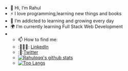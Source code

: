 - 👋 Hi, I’m Rahul
- ⚡ I love programming,learning new things and books
- 🌱 I’m addicted to learning and growing every day
- 🌍 I’m currently learning Full Stack Web Development
- - 📫 How to find me: 
  - :👨🏻‍💻: [LinkedIn](https://www.linkedin.com/in/rahul-sharma-b11611218/)
  - :👨:[Twitter](https://twitter.com/Stranger1282)
  - [![Rahulqqq's github stats](https://github-readme-stats.vercel.app/api?username=Rahulqqq&count_private=true&show_icons=true&theme=radical&hide_rank=false)](https://github.com/anuraghazra/github-readme-stats)
  -  [![Top Langs](https://github-readme-stats.vercel.app/api/top-langs/?username=Rahulqqq)](https://github.com/Rahulqqq/github-readme-stats)

<!----
Rahulqqq/Rahulqqq is a ✨ special ✨ repository because its `README.md` (this file) appears on your GitHub profile.
You can click the Preview link to take a look at your changes.
--->
